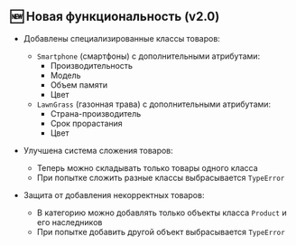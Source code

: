 ## 🆕 Новая функциональность (v2.0)

- Добавлены специализированные классы товаров:
  - `Smartphone` (смартфоны) с дополнительными атрибутами:
    - Производительность
    - Модель
    - Объем памяти
    - Цвет
  - `LawnGrass` (газонная трава) с дополнительными атрибутами:
    - Страна-производитель
    - Срок прорастания
    - Цвет

- Улучшена система сложения товаров:
  - Теперь можно складывать только товары одного класса
  - При попытке сложить разные классы выбрасывается `TypeError`

- Защита от добавления некорректных товаров:
  - В категорию можно добавлять только объекты класса `Product` и его наследников
  - При попытке добавить другой объект выбрасывается `TypeError`